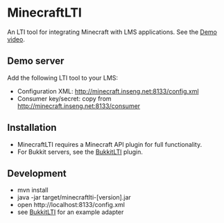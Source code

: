 MinecraftLTI
=========

An LTI tool for integrating Minecraft with LMS applications. See the [Demo video](http://www.youtube.com/watch?v=cTZgrmnaMko&list=UUSbm2g19jXCOfIe8OusD17w).

Demo server
-----------

Add the following LTI tool to your LMS:

* Configuration XML: http://minecraft.inseng.net:8133/config.xml
* Consumer key/secret: copy from http://minecraft.inseng.net:8133/consumer

Installation
------------
* MinecraftLTI requires a Minecraft API plugin for full functionality.
* For Bukkit servers, see the [BukkitLTI](https://github.com/instructure/BukkitLTI) plugin.

Development
------------
- mvn install
- java -jar target/minecraftlti-[version].jar
- open http://localhost:8133/config.xml
- see [BukkitLTI](https://github.com/instructure/BukkitLTI) for an example adapter
